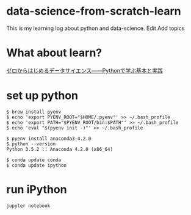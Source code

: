 # data-science-from-scratch-learn

This is my learning log about python and data-science. Edit
Add topics

# What about learn?

[ゼロからはじめるデータサイエンス――Pythonで学ぶ基本と実践](https://www.oreilly.co.jp/books/9784873117867/)

# set up python

```
$ brew install pyenv
$ echo 'export PYENV_ROOT="$HOME/.pyenv"' >> ~/.bash_profile
$ echo 'export PATH="$PYENV_ROOT/bin:$PATH"' >> ~/.bash_profile
$ echo 'eval "$(pyenv init -)"' >> ~/.bash_profile

$ pyenv install anaconda3-4.2.0
$ python --version
Python 3.5.2 :: Anaconda 4.2.0 (x86_64)

$ conda update conda
$ conda update ipython
```

# run iPython
```
jupyter notebook
```
